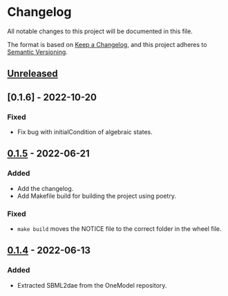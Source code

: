 # Changelog

All notable changes to this project will be documented in this file.

The format is based on [Keep a Changelog](https://keepachangelog.com/en/1.0.0/),
and this project adheres to [Semantic Versioning](https://semver.org/spec/v2.0.0.html).

## [Unreleased]

## [0.1.6] - 2022-10-20

### Fixed

- Fix bug with initialCondition of algebraic states.

## [0.1.5] - 2022-06-21

### Added

- Add the changelog.
- Add Makefile build for building the project using poetry.

### Fixed

- `make build` moves the NOTICE file to the correct folder in the wheel file.

## [0.1.4] - 2022-06-13

### Added

- Extracted SBML2dae from the OneModel repository.

[unreleased]: https://github.com/sb2cl/sbml2dae/compare/v0.1.5...develop
[0.1.5]: https://github.com/sb2cl/sbml2dae/compare/v0.1.4...v0.1.5
[0.1.4]: https://github.com/sb2cl/sbml2dae/releases/tag/v0.1.4
